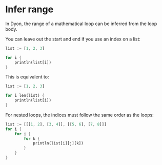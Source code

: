 # Infer range

In Dyon, the range of a mathematical loop can be inferred from the loop body.

You can leave out the start and end if you use an index on a list:

```rust
list := [1, 2, 3]

for i {
    println(list[i])
}
```

This is equivalent to:

```rust
list := [1, 2, 3]

for i len(list) {
    println(list[i])
}
```

For nested loops, the indices must follow the same order as the loops:

```rust
list := [[[1, 2], [3, 4]], [[5, 6], [7, 8]]]
for i {
    for j {
        for k {
            println(list[i][j][k])
        }
    }
}
```
